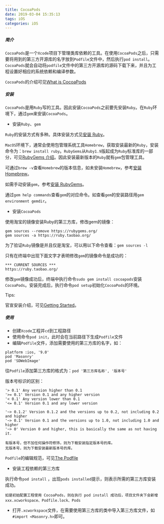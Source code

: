 ```yaml
---
title: CocoaPods
date: 2019-03-04 15:35:13
tags: iOS
categories: iOS
---
```


##### 简介

`CocoaPods`是一个`Xcode`项目下管理类库依赖的工具。在使用`CocoaPods`之后，只需要将用到的第三方开源库的名字放到`Podfile`文件中，然后执行`pod install`。`CocoaPods`就会自动将`podfile`文件中的第三方开源库的源码下载下来，并且为工程设置好相应的系统依赖和编译参数。

`CocoaPods`的介绍可见[What is CocoaPods](https://guides.cocoapods.org/using/getting-started.html)

##### 安装

`CocoaPods`是用`Ruby`写的工具。因此安装`CocoaPods`之前要先安装`Ruby`。在`Ruby`环境下，通过`gem`来安装`CocoaPods`。

* 安装`Ruby`、`gem`

`Ruby`的安装方式有多种。具体安装方式见[安装 Ruby](http://www.ruby-lang.org/zh_cn/documentation/installation/)。

`MacOS`环境下，通常会使用包管理系统工具`Homebrew`，获取安装最新的`Ruby`，安装命令为：`brew install ruby`。`RubyGems`从`Ruby1.9`版起成为`Ruby`标准库的一部分，可见[RubyGems 介绍](http://www.runoob.com/ruby/ruby-rubygems.html)。因此安装最新版本的`Ruby`就有`gem`包管理工具。

可通过`brew -v`查看`Homebrew`的版本信息，如未安装`Homebrew`，参考[安装 Homebrew](https://brew.sh/index_zh-cn)。

如需手动安装`gem`，参考[安装 RubyGems](https://rubygems.org/pages/download)。

通过`gem help commands`查看`gem`的对应命令。如查看`gem`的安装路径用`gem environment gemdir`。

* 安装`CocoaPods`

使用淘宝的镜像安装Ruby的第三方库，修改gem的镜像：

```
gem sources --remove https://rubygems.org/
gem sources -a https://ruby.taobao.org/
```

为了验证`Ruby`镜像是并且仅是淘宝，可以用以下命令查看：`gem sources -l`

只有在终端中出现下面文字才表明修改`gem`的镜像命令是成功的：

```
*** CURRENT SOURCES ***
https://ruby.taobao.org/
```

修改`gem`镜像成功后，终端中执行命令`sudo gem install cocoapods`安装`CocoaPods`。安装完成后，执行命令`pod setup`初始化`CocoaPods`的环境。

Tips:

官宣安装介绍，可见[Getting Started](https://guides.cocoapods.org/using/getting-started.html#getting-started)。

##### 使用

* 创建`Xcode`工程并`cd`到工程路径
* 使用命令`pod init`，此时会在当前路径下生成`Podfile`文件
* 编辑`Podfile`文件，添加需要使用的第三方库的名字，如：

```
platform :ios, '9.0'
pod 'Masonry'
pod 'SDWebImage'
```

往`Podfile`添加第三方库的格式为：`pod '第三方库名称', '版本号'`

版本号标识的区别：

```
'> 0.1' Any version higher than 0.1
'>= 0.1' Version 0.1 and any higher version
'< 0.1' Any version lower than 0.1
'<= 0.1' Version 0.1 and any lower version

'~> 0.1.2' Version 0.1.2 and the versions up to 0.2, not including 0.2 and higher
'~> 0.1' Version 0.1 and the versions up to 1.0, not including 1.0 and higher
'~> 0' Version 0 and higher, this is basically the same as not having it.

有版本号，但不加任何操作符修饰，则为下载安装指定版本号的库。
无版本号，则为下载安装最新版本号的库。
```

`Podfile`的编辑规范，可见[The Podfile](https://guides.cocoapods.org/using/the-podfile.html)

* 安装工程依赖的第三方库

执行命令`pod install`	，出现`pods installed`提示，则表示所需的第三方库安装成功。

```
如是初始配置工程使用 CocoaPods，则在执行 pod install 成功后，项目文件夹下会新增 xxx.xcworkspace、Podfile.lock、Pods
```

* 打开`.xcworkspace`文件，在需要使用第三方库的类中导入第三方库文件，如`#import <Masonry.h>`即可。